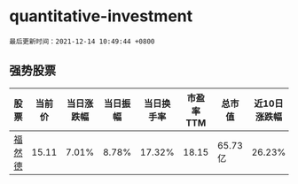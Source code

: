 # quantitative-investment

`最后更新时间：2021-12-14 10:49:44 +0800`

## 强势股票

|股票|当前价|当日涨跌幅|当日振幅|当日换手率|市盈率TTM|总市值|近10日涨跌幅|
|----|----|----|----|----|----|----|----|
|[福然德](https://xueqiu.com/S/SH605050)|15.11|7.01%|8.78%|17.32%|18.15|65.73亿|26.23%|
